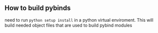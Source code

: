 ## How to build pybinds

need to run `python setup install` in a python virtual enviroment. This will build needed object files that are used to build pybind modules